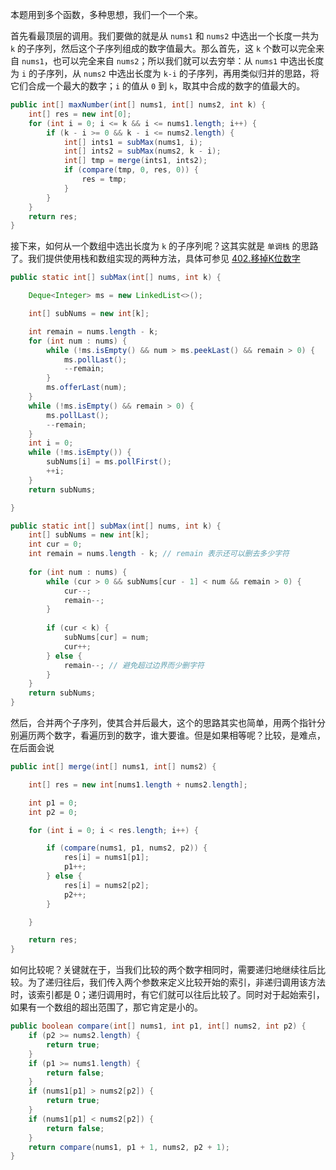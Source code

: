 本题用到多个函数，多种思想，我们一个一个来。

首先看最顶层的调用。我们要做的就是从 `nums1` 和 `nums2` 中选出一个长度一共为 `k` 的子序列，然后这个子序列组成的数字值最大。那么首先，这 `k` 个数可以完全来自 `nums1`，也可以完全来自 `nums2`；所以我们就可以去穷举：从 `nums1` 中选出长度为 `i` 的子序列，从 `nums2` 中选出长度为 `k-i` 的子序列，再用类似归并的思路，将它们合成一个最大的数字；`i` 的值从 `0` 到 `k`，取其中合成的数字的值最大的。

```java
public int[] maxNumber(int[] nums1, int[] nums2, int k) {
    int[] res = new int[0];
    for (int i = 0; i <= k && i <= nums1.length; i++) {
        if (k - i >= 0 && k - i <= nums2.length) {
            int[] ints1 = subMax(nums1, i);
            int[] ints2 = subMax(nums2, k - i);
            int[] tmp = merge(ints1, ints2);
            if (compare(tmp, 0, res, 0)) {
                res = tmp;
            }
        }
    }
    return res;
}
```

接下来，如何从一个数组中选出长度为 `k` 的子序列呢？这其实就是 `单调栈` 的思路了。我们提供使用栈和数组实现的两种方法，具体可参见 [402.移掉K位数字](https://github.com/HUST-WZY/AlgsWithRiceWine/blob/main/Stack/MonotonicStack%EF%BC%88%E5%8D%95%E8%B0%83%E6%A0%88%EF%BC%89/402.%20%E7%A7%BB%E6%8E%89K%E4%BD%8D%E6%95%B0%E5%AD%97.md)
```java
public static int[] subMax(int[] nums, int k) {

    Deque<Integer> ms = new LinkedList<>();

    int[] subNums = new int[k];

    int remain = nums.length - k;
    for (int num : nums) {
        while (!ms.isEmpty() && num > ms.peekLast() && remain > 0) {
            ms.pollLast();
            --remain;
        }
        ms.offerLast(num);
    }
    while (!ms.isEmpty() && remain > 0) {
        ms.pollLast();
        --remain;
    }
    int i = 0;
    while (!ms.isEmpty()) {
        subNums[i] = ms.pollFirst();
        ++i;
    }
    return subNums;

}
```
```java
public static int[] subMax(int[] nums, int k) {
    int[] subNums = new int[k];
    int cur = 0;
    int remain = nums.length - k; // remain 表示还可以删去多少字符
    
    for (int num : nums) {
        while (cur > 0 && subNums[cur - 1] < num && remain > 0) {
            cur--;
            remain--;
        }
        
        if (cur < k) {
            subNums[cur] = num;
            cur++;
        } else {
            remain--; // 避免超过边界而少删字符
        }
    }
    return subNums;
}
```

然后，合并两个子序列，使其合并后最大，这个的思路其实也简单，用两个指针分别遍历两个数字，看遍历到的数字，谁大要谁。但是如果相等呢？比较，是难点，在后面会说
```java
public int[] merge(int[] nums1, int[] nums2) {

    int[] res = new int[nums1.length + nums2.length];

    int p1 = 0;
    int p2 = 0;

    for (int i = 0; i < res.length; i++) {

        if (compare(nums1, p1, nums2, p2)) {
            res[i] = nums1[p1];
            p1++;
        } else {
            res[i] = nums2[p2];
            p2++;
        }

    }

    return res;
}
```

如何比较呢？关键就在于，当我们比较的两个数字相同时，需要递归地继续往后比较。为了递归往后，我们传入两个参数来定义比较开始的索引，非递归调用该方法时，该索引都是 0；递归调用时，有它们就可以往后比较了。同时对于起始索引，如果有一个数组的超出范围了，那它肯定是小的。
```java
public boolean compare(int[] nums1, int p1, int[] nums2, int p2) {
    if (p2 >= nums2.length) {
        return true;
    }
    if (p1 >= nums1.length) {
        return false;
    }
    if (nums1[p1] > nums2[p2]) {
        return true;
    }
    if (nums1[p1] < nums2[p2]) {
        return false;
    }
    return compare(nums1, p1 + 1, nums2, p2 + 1);
}
```
